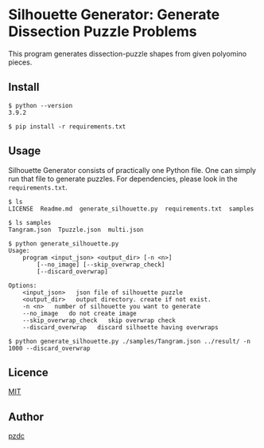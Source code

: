 Silhouette Generator: Generate Dissection Puzzle Problems
=========================================================

This program generates dissection-puzzle shapes
from given polyomino pieces.


## Install

```
$ python --version
3.9.2

$ pip install -r requirements.txt
```

## Usage

Silhouette Generator consists of practically one Python file.
One can simply run that file to generate puzzles.
For dependencies, please look in the ``requirements.txt``.

```
$ ls
LICENSE  Readme.md  generate_silhouette.py  requirements.txt  samples

$ ls samples
Tangram.json  Tpuzzle.json  multi.json

$ python generate_silhouette.py
Usage:
    program <input_json> <output_dir> [-n <n>]
        [--no_image] [--skip_overwrap_check]
        [--discard_overwrap]

Options:
    <input_json>   json file of silhouette puzzle
    <output_dir>   output directory. create if not exist.
    -n <n>   number of silhouette you want to generate
    --no_image   do not create image
    --skip_overwrap_check   skip overwrap check
    --discard_overwrap   discard silhoette having overwraps

$ python generate_silhouette.py ./samples/Tangram.json ../result/ -n 1000 --discard_overwrap

```

## Licence

[MIT](https://github.com/pzosdc/silhouette_generator/blob/main/LICENSE)

## Author

[pzdc](https://github.com/pzosdc)

